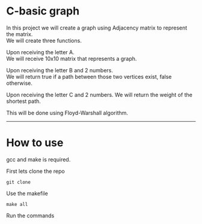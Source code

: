 # C-basic graph

In this project we will create a graph using Adjacency matrix to represent the matrix.  
We will create three functions.

Upon receiving the letter A.  
We will receive 10x10 matrix that represents a graph.

Upon receiving the letter B and 2 numbers.  
We will return true if a path between those two vertices exist, false otherwise.

Upon receiving the letter C and 2 numbers.
We will return the weight of the shortest path.

This will be done using Floyd-Warshall algorithm.

---------
# How to use
gcc and make is required.

First lets clone the repo
```
git clone
```

Use the makefile 
```
make all
```

Run the commands
```
